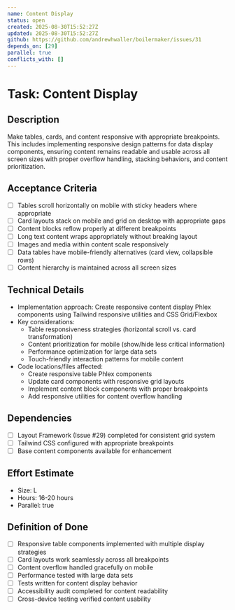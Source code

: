 ```yaml
---
name: Content Display
status: open
created: 2025-08-30T15:52:27Z
updated: 2025-08-30T15:52:27Z
github: https://github.com/andrewhwaller/boilermaker/issues/31
depends_on: [29]
parallel: true
conflicts_with: []
---
```


# Task: Content Display

## Description
Make tables, cards, and content responsive with appropriate breakpoints. This includes implementing responsive design patterns for data display components, ensuring content remains readable and usable across all screen sizes with proper overflow handling, stacking behaviors, and content prioritization.

## Acceptance Criteria
- [ ] Tables scroll horizontally on mobile with sticky headers where appropriate
- [ ] Card layouts stack on mobile and grid on desktop with appropriate gaps
- [ ] Content blocks reflow properly at different breakpoints
- [ ] Long text content wraps appropriately without breaking layout
- [ ] Images and media within content scale responsively
- [ ] Data tables have mobile-friendly alternatives (card view, collapsible rows)
- [ ] Content hierarchy is maintained across all screen sizes

## Technical Details
- Implementation approach: Create responsive content display Phlex components using Tailwind responsive utilities and CSS Grid/Flexbox
- Key considerations:
  - Table responsiveness strategies (horizontal scroll vs. card transformation)
  - Content prioritization for mobile (show/hide less critical information)
  - Performance optimization for large data sets
  - Touch-friendly interaction patterns for mobile content
- Code locations/files affected:
  - Create responsive table Phlex components
  - Update card components with responsive grid layouts
  - Implement content block components with proper breakpoints
  - Add responsive utilities for content overflow handling

## Dependencies
- [ ] Layout Framework (Issue #29) completed for consistent grid system
- [ ] Tailwind CSS configured with appropriate breakpoints
- [ ] Base content components available for enhancement

## Effort Estimate
- Size: L
- Hours: 16-20 hours
- Parallel: true

## Definition of Done
- [ ] Responsive table components implemented with multiple display strategies
- [ ] Card layouts work seamlessly across all breakpoints
- [ ] Content overflow handled gracefully on mobile
- [ ] Performance tested with large data sets
- [ ] Tests written for content display behavior
- [ ] Accessibility audit completed for content readability
- [ ] Cross-device testing verified content usability